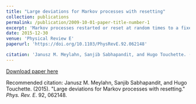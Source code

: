 ```yaml
---
title: "Large deviations for Markov processes with resetting"
collection: publications
permalink: /publication/2009-10-01-paper-title-number-1
excerpt: 'Markov processes restarted or reset at random times to a fixed state or region in space have been actively studied recently in connection with random searches, foraging, and population dynamics. Here we study the large deviations of time-additive functions or observables of Markov processes with resetting. By deriving a renewal formula linking generating functions with and without resetting, we are able to obtain the rate function of such observables, characterizing the likelihood of their fluctuations in the long-time limit. We consider as an illustration the large deviations of the area of the Ornstein-Uhlenbeck process with resetting. Other applications involving diffusions, random walks, and jump processes with resetting or catastrophes are discussed.'
date: 2015-12-30
venue: 'Physical Review E'
paperurl: 'https://doi.org/10.1103/PhysRevE.92.062148'

citation: 'Janusz M. Meylahn, Sanjib Sabhapandit, and Hugo Touchette. (2015). &quot;Large deviations for Markov processes with resetting.&quot; <i>Phys. Rev. E</i>. 92, 062148.'
---
```


[Download paper here](https://doi.org/10.1103/PhysRevE.92.062148)

Recommended citation: Janusz M. Meylahn, Sanjib Sabhapandit, and Hugo Touchette. (2015). &quot;Large deviations for Markov processes with resetting.&quot; <i>Phys. Rev. E</i>. 92, 062148.
